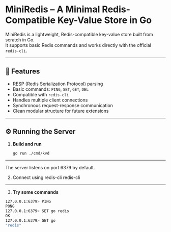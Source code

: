 # MiniRedis – A Minimal Redis-Compatible Key-Value Store in Go

MiniRedis is a lightweight, Redis-compatible key-value store built from scratch in Go.  
It supports basic Redis commands and works directly with the official `redis-cli`.

---

## 🚀 Features

- RESP (Redis Serialization Protocol) parsing  
- Basic commands: `PING`, `SET`, `GET`, `DEL`  
- Compatible with `redis-cli`  
- Handles multiple client connections  
- Synchronous request-response communication  
- Clean modular structure for future extensions

---

## ⚙️ Running the Server

1. **Build and run**
   ```bash
   go run ./cmd/kvd

---

The server listens on port 6379 by default.

2. Connect using redis-cli
   redis-cli

---

3. **Try some commands**
```bash
127.0.0.1:6379> PING
PONG
127.0.0.1:6379> SET go redis
OK
127.0.0.1:6379> GET go
"redis"




